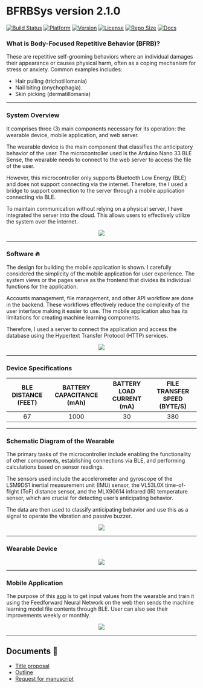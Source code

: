 
# BFRBSys version 2.1.0
[![Build Status](https://img.shields.io/badge/Build-passing-brightgreen.svg)](https://github.com/xtnctx/bfrbsys/blob/main/FlutterApp/android/build.gradle)
[![Platform](https://img.shields.io/badge/Platform-Android-green.svg)](https://github.com/xtnctx/bfrbsys/blob/main/FlutterApp/android/app/src/main/AndroidManifest.xml)
[![Version](https://img.shields.io/badge/version-2.1.0-blue.svg)](https://github.com/xtnctx/bfrbsys/releases/tag/v2.1.0)
[![License](https://img.shields.io/badge/License-Apache_2.0-blue.svg)](https://opensource.org/licenses/Apache-2.0)
[![Repo Size](https://img.shields.io/github/repo-size/xtnctx/bfrbsys)](https://github.com/xtnctx/bfrbsys/tags#:~:text=b0ad94f-,zip,-tar.gz)
[![Docs](https://img.shields.io/badge/Docs-available-brightgreen.svg)](https://github.com/xtnctx/bfrbsys/tree/main/Docs)



### What is Body-Focused Repetitive Behavior (BFRB)?
These are repetitive self-grooming behaviors where an individual damages their appearance or causes physical harm, often as a coping mechanism for stress or anxiety. 
Common examples includes:
 - Hair pulling (trichotillomania)
 - Nail biting (onychophagia).
 - Skin picking (dermatillomania)

-------------------
### System Overview
It comprises three (3) main components necessary for its operation: the wearable device, mobile application, and web server.

The wearable device is the main component that classifies the anticipatory behavior of the user. The microcontroller used is the Arduino Nano 33 BLE Sense, the wearable needs to connect to the web server to access the file of the user. 

However, this microcontroller only supports Bluetooth Low Energy (BLE) and does not support connecting via the internet. Therefore, the I used a bridge to support connection to the server through a mobile application connecting via BLE. 

To maintain communication without relying on a physical server, I have integrated the server into the cloud. This allows users to effectively utilize the system over the internet.

<p align="center">
    <img src="https://github.com/user-attachments/assets/901ff85a-3107-4638-b206-344b27f8ff6d">
</p>

------------
### Software 🔥
The design for building the mobile application is shown. I carefully considered the simplicity of the mobile application for user experience. The system views or the pages serve as the frontend that divides its individual functions for the application. 

Accounts management, file management, and other API workflow are done in the backend. These workflows effectively reduce the complexity of the user interface making it easier to use. The mobile application also has its limitations for creating machine learning components. 

Therefore, I used a server to connect the application and access the database using the Hypertext Transfer Protocol (HTTP) services.

<p align="center">
    <img src="https://github.com/user-attachments/assets/8c44bf6d-42c8-4d04-84c7-fbcc54fde104">
</p>

-------------------------
### Device Specifications
|BLE DISTANCE (FEET)|BATTERY CAPACITANCE (mAh)|BATTERY LOAD CURRENT (mA)|FILE TRANSFER SPEED (BYTE/S)|
|:-----------------:|:----------------------:|:------------------------:|:--------------------------:|
|        67         |          1000          |            30            |            380             |

-------------------------------------
### Schematic Diagram of the Wearable
The primary tasks of the microcontroller include enabling the functionality of other components, establishing connections via BLE, and performing calculations based on sensor readings. 

The sensors used include the accelerometer and gyroscope of the LSM9DS1 inertial measurement unit (IMU) sensor, the VL53L0X time-of-flight (ToF) distance sensor, and the MLX90614 infrared (IR) temperature sensor, which are crucial for detecting user’s anticipating behavior.

The data are then used to classify anticipating behavior and use this as a signal to operate the vibration and passive buzzer.

<p align="center">
    <img src="https://github.com/user-attachments/assets/854de24f-7be4-4dee-a14c-a28b166f9861">
</p>

-------------------
### Wearable Device 
<p align="center">
    <img src="https://github.com/user-attachments/assets/de60b270-b047-4fb0-8bff-7942f879fb32">
</p>

----------------------
### Mobile Application
The purpose of this [app](https://github.com/xtnctx/bfrbsys/tree/main/FlutterApp) is to get input values from the wearable and train it using the Feedforward Neural Network on the web then sends the machine learning model file contents through BLE. User can also see their improvements weekly or monthly.

<p align="center">
    <img src="https://github.com/user-attachments/assets/570126fd-c0bc-474d-8f4c-320b08da19b1">
</p>

------------
## Documents 📄
- [Title proposal](https://github.com/xtnctx/bfrbsys/blob/main/Docs/Capsule_Bahillo-Dalanon.pdf)
- [Outline](https://github.com/xtnctx/bfrbsys/blob/main/Docs/outline.pdf)
- [Request for manuscript](mailto:christopherbahillo@gmail.com)
